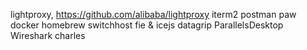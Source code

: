 
lightproxy, https://github.com/alibaba/lightproxy
iterm2
postman
paw
docker
homebrew
switchhost
fie & icejs
datagrip
ParallelsDesktop
Wireshark
charles
